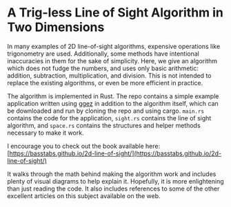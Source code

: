# A Trig-less Line of Sight Algorithm in Two Dimensions

In many examples of 2D line-of-sight algorithms, expensive operations like trigonometry are used. Additionally, some methods have intentional inaccuracies in them for the sake of simplicity. Here, we give an algorithm which does not fudge the numbers, and uses only basic arithmetic: addition, subtraction, multiplication, and division. This is not intended to replace the existing algorithms, or even be more efficient in practice.

The algorithm is implemented in Rust. The repo contains a simple example application written using [ggez](https://crates.io/crates/ggez) in addition to the algorithm itself, which can be downloaded and run by cloning the repo and using cargo. `main.rs` contains the code for the application, `sight.rs` contains the line of sight algorithm, and `space.rs` contains the structures and helper methods necessary to make it work.

I encourage you to check out the book available here: [https://basstabs.github.io/2d-line-of-sight/](https://basstabs.github.io/2d-line-of-sight/)

It walks through the math behind making the algorithm work and includes plenty of visual diagrams to help explain it. Hopefully, it is more enlightening than just reading the code. It also includes references to some of the other excellent articles on this subject available on the web.
